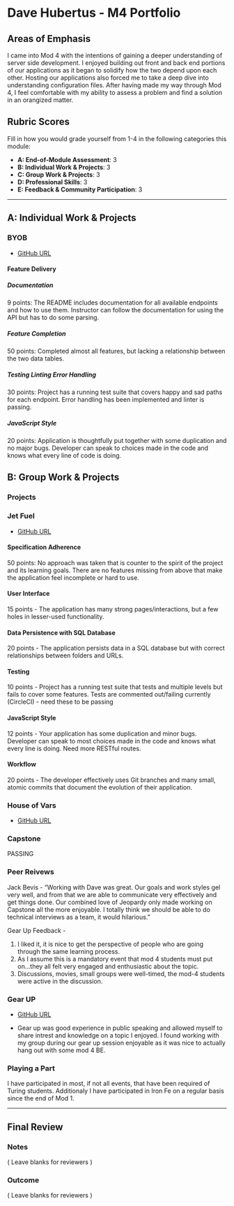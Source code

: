 # Dave Hubertus - M4 Portfolio

## Areas of Emphasis

  I came into Mod 4 with the intentions of gaining a deeper understanding of server side development. I enjoyed building out front and back end portions of our applications as it began to solidify how the two depend upon each other. Hosting our applications also forced me to take a deep dive into understanding configuration files. After having made my way through Mod 4, I feel comfortable with my ability to assess a problem and find a solution in an orangized matter.

## Rubric Scores

Fill in how you would grade yourself from 1-4 in the following categories this module:

*   **A: End-of-Module Assessment**: 3
*   **B: Individual Work & Projects**: 3
*   **C: Group Work & Projects**: 3
*   **D: Professional Skills**: 3
*   **E: Feedback & Community Participation**: 3

-----------------------

## A: Individual Work & Projects


### BYOB

*   [GitHub URL](https://github.com/dhubertus/byob)

#### Feature Delivery
##### Documentation
9 points: The README includes documentation for all available endpoints and how to use them. Instructor can follow the documentation for using the API but has to do some parsing.

##### Feature Completion
50 points: Completed almost all features, but lacking a relationship between the two data tables.

##### Testing Linting Error Handling
30 points: Project has a running test suite that covers happy and sad paths for each endpoint. Error handling has been implemented and linter is passing.

##### JavaScript Style
20 points: Application is thoughtfully put together with some duplication and no major bugs. Developer can speak to choices made in the code and knows what every line of code is doing.


## B: Group Work & Projects

### Projects

### Jet Fuel

*   [GitHub URL](https://github.com/dhubertus/jet-fuel)

#### Specification Adherence
50 points: No approach was taken that is counter to the spirit of the project and its learning goals. There are no features missing from above that make the application feel incomplete or hard to use.

#### User Interface
15 points - The application has many strong pages/interactions, but a few holes in lesser-used functionality.

#### Data Persistence with SQL Database
20 points - The application persists data in a SQL database but with correct relationships between folders and URLs.

#### Testing
10 points - Project has a running test suite that tests and multiple levels but fails to cover some features. Tests are commented out/failing currently (CircleCI) - need these to be passing

#### JavaScript Style
12 points - Your application has some duplication and minor bugs. Developer can speak to most choices made in the code and knows what every line is doing. Need more RESTful routes.

#### Workflow
20 points - The developer effectively uses Git branches and many small, atomic commits that document the evolution of their application.

### House of Vars

*   [GitHub URL](https://medium.com/@dhubertus/first-dive-into-an-open-source-project-56cc4635369f)

### Capstone
PASSING



### Peer Reivews
Jack Bevis - “Working with Dave was great. Our goals and work styles gel very well, and from that we are able to communicate very effectively and get things done. Our combined love of Jeopardy only made working on Capstone all the more enjoyable. I totally think we should be able to do technical interviews as a team, it would hilarious.”

Gear Up Feedback - 
1) I liked it, it is nice to get the perspective of people who are going through the same learning process.
2) As I assume this is a mandatory event that mod 4 students must put on...they all felt very engaged and enthusiastic about the topic.
3) Discussions, movies, small groups were well-timed, the mod-4 students were active in the discussion. 

### Gear UP

*   [GitHub URL](https://github.com/turingschool/gear-up/blob/master/m4_sessions/1706-inning/group_two.md)

* Gear up was good experience in public speaking and allowed myself to share intrest and knowledge on a topic I enjoyed. I found working with my group during our gear up session enjoyable as it was nice to actually hang out with some mod 4 BE.

### Playing a Part

I have participated in most, if not all events, that have been required of Turing students. Additionaly I have participated in Iron Fe on a regular basis since the end of Mod 1. 

------------------

## Final Review

### Notes

( Leave blanks for reviewers )

### Outcome

( Leave blanks for reviewers )
